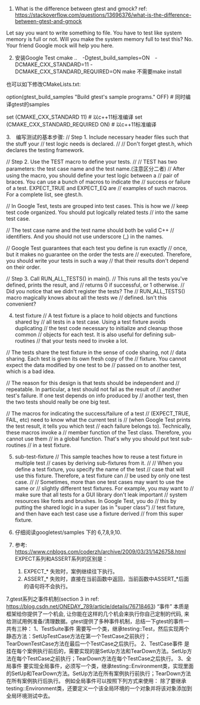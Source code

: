 
1. What is the difference between gtest and gmock?
ref: https://stackoverflow.com/questions/13696376/what-is-the-difference-between-gtest-and-gmock

Let say you want to write something to file. You have to test like system memory is full or not.
Will you make the system memory full to test this? No. Your friend Google mock will help you here.

2. 安装Google Test
cmake ..　-Dgtest_build_samples=ON　-DCMAKE_CXX_STANDARD=11 -DCMAKE_CXX_STANDARD_REQUIRED=ON
make
不需要make install

也可以如下修改CMakeLists.txt:

option(gtest_build_samples "Build gtest's sample programs." OFF) # 同时编译gtest的samples

set (CMAKE_CXX_STANDARD 11)           # 以c++11标准编译
set (CMAKE_CXX_STANDARD_REQUIRED ON)  # 以c++11标准编译



3.　编写测试的基本步骤:
// Step 1. Include necessary header files such that the stuff your
// test logic needs is declared.
//
// Don't forget gtest.h, which declares the testing framework.

// Step 2. Use the TEST macro to define your tests.
//
// TEST has two parameters: the test case name and the test name.(注意区分二者)
// After using the macro, you should define your test logic between a
// pair of braces.  You can use a bunch of macros to indicate the
// success or failure of a test.  EXPECT_TRUE and EXPECT_EQ are
// examples of such macros.  For a complete list, see gtest.h.

// In Google Test, tests are grouped into test cases.  This is how we
// keep test code organized.  You should put logically related tests
// into the same test case.

// The test case name and the test name should both be valid C++
// identifiers.  And you should not use underscore (_) in the names.

// Google Test guarantees that each test you define is run exactly
// once, but it makes no guarantee on the order the tests are
// executed.  Therefore, you should write your tests in such a way
// that their results don't depend on their order.

// Step 3. Call RUN_ALL_TESTS() in main().
// This runs all the tests you've defined, prints the result, and
// returns 0 if successful, or 1 otherwise.
// Did you notice that we didn't register the tests?  The
// RUN_ALL_TESTS() macro magically knows about all the tests we
// defined.  Isn't this convenient?



4. test fixture
// A test fixture is a place to hold objects and functions shared by
// all tests in a test case.  Using a test fixture avoids duplicating
// the test code necessary to initialize and cleanup those common
// objects for each test.  It is also useful for defining sub-routines
// that your tests need to invoke a lot.

// The tests share the test fixture in the sense of code sharing, not
// data sharing.  Each test is given its own fresh copy of the
// fixture.  You cannot expect the data modified by one test to be
// passed on to another test, which is a bad idea.

// The reason for this design is that tests should be independent and
// repeatable.  In particular, a test should not fail as the result of
// another test's failure.  If one test depends on info produced by
// another test, then the two tests should really be one big test.

// The macros for indicating the success/failure of a test
// (EXPECT_TRUE, FAIL, etc) need to know what the current test is
// (when Google Test prints the test result, it tells you which test
// each failure belongs to).  Technically, these macros invoke a
// member function of the Test class.  Therefore, you cannot use them
// in a global function.  That's why you should put test sub-routines
// in a test fixture.


5. sub-test-fixture
// This sample teaches how to reuse a test fixture in multiple test
// cases by deriving sub-fixtures from it.
//
// When you define a test fixture, you specify the name of the test
// case that will use this fixture.  Therefore, a test fixture can
// be used by only one test case.
//
// Sometimes, more than one test cases may want to use the same or
// slightly different test fixtures.  For example, you may want to
// make sure that all tests for a GUI library don't leak important
// system resources like fonts and brushes.  In Google Test, you do
// this by putting the shared logic in a super (as in "super class")
// test fixture, and then have each test case use a fixture derived
// from this super fixture.



6. 仔细阅读googletest/samples 下的 6,7,8,9,10.

7. 参考: https://www.cnblogs.com/coderzh/archive/2009/03/31/1426758.html
EXPECT系列和ASSERT系列的区别是：
    1. EXPECT_*  失败时，案例继续往下执行。
    2. ASSERT_* 失败时，直接在当前函数中返回，当前函数中ASSERT_*后面的语句将不会执行。


7.gtest系列之事件机制(section 3 in ref: https://blog.csdn.net/ONEDAY_789/article/details/76718463)
“事件” 本质是框架给你提供了一个机会, 让你能在这样的几个机会来执行你自己定制的代码, 来给测试用例准备/清理数据。gtest提供了多种事件机制，总结一下gtest的事件一共有三种：
1、TestSuite事件
需要写一个类，继承testing::Test，然后实现两个静态方法：SetUpTestCase方法在第一个TestCase之前执行；TearDownTestCase方法在最后一个TestCase之后执行。
2、TestCase事件
是挂在每个案例执行前后的，需要实现的是SetUp方法和TearDown方法。SetUp方法在每个TestCase之前执行；TearDown方法在每个TestCase之后执行。
3、全局事件
要实现全局事件，必须写一个类，继承testing::Environment类，实现里面的SetUp和TearDown方法。SetUp方法在所有案例执行前执行；TearDown方法在所有案例执行后执行。
例如全局事件可以按照下列方式来使用：
除了要继承testing::Environment类，还要定义一个该全局环境的一个对象并将该对象添加到全局环境测试中去。





















